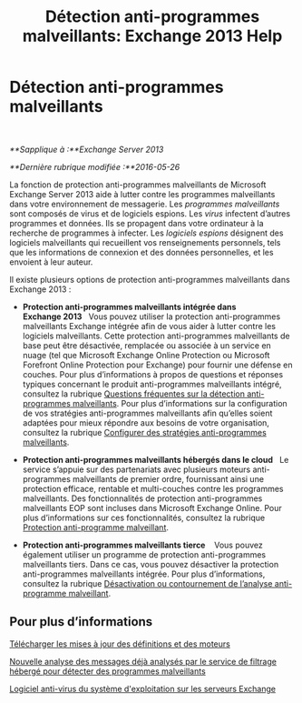 ﻿---
title: 'Détection anti-programmes malveillants: Exchange 2013 Help'
TOCTitle: Détection anti-programmes malveillants
ms:assetid: a4b34f3b-5648-4d18-ac80-c2af4fa6cb7e
ms:mtpsurl: https://technet.microsoft.com/fr-fr/library/JJ150547(v=EXCHG.150)
ms:contentKeyID: 50478943
ms.date: 04/24/2018
mtps_version: v=EXCHG.150
ms.translationtype: HT
---

# Détection anti-programmes malveillants

 

_**Sapplique à :**Exchange Server 2013_

_**Dernière rubrique modifiée :**2016-05-26_

La fonction de protection anti-programmes malveillants de Microsoft Exchange Server 2013 aide à lutter contre les programmes malveillants dans votre environnement de messagerie. Les *programmes malveillants* sont composés de virus et de logiciels espions. Les *virus* infectent d’autres programmes et données. Ils se propagent dans votre ordinateur à la recherche de programmes à infecter. Les *logiciels espions* désignent des logiciels malveillants qui recueillent vos renseignements personnels, tels que les informations de connexion et des données personnelles, et les envoient à leur auteur.

Il existe plusieurs options de protection anti-programmes malveillants dans Exchange 2013 :

  - **Protection anti-programmes malveillants intégrée dans Exchange 2013**   Vous pouvez utiliser la protection anti-programmes malveillants Exchange intégrée afin de vous aider à lutter contre les logiciels malveillants. Cette protection anti-programmes malveillants de base peut être désactivée, remplacée ou associée à un service en nuage (tel que Microsoft Exchange Online Protection ou Microsoft Forefront Online Protection pour Exchange) pour fournir une défense en couches. Pour plus d’informations à propos de questions et réponses typiques concernant le produit anti-programmes malveillants intégré, consultez la rubrique [Questions fréquentes sur la détection anti-programmes malveillants](anti-malware-faq-exchange-2013-help.md). Pour plus d’informations sur la configuration de vos stratégies anti-programmes malveillants afin qu’elles soient adaptées pour mieux répondre aux besoins de votre organisation, consultez la rubrique [Configurer des stratégies anti-programmes malveillants](configure-anti-malware-policies-exchange-2013-help.md).

  - **Protection anti-programmes malveillants hébergés dans le cloud**   Le service s’appuie sur des partenariats avec plusieurs moteurs anti-programmes malveillants de premier ordre, fournissant ainsi une protection efficace, rentable et multi-couches contre les programmes malveillants. Des fonctionnalités de protection anti-programmes malveillants EOP sont incluses dans Microsoft Exchange Online. Pour plus d’informations sur ces fonctionnalités, consultez la rubrique [Protection anti-programme malveillant](https://technet.microsoft.com/fr-fr/library/jj200669\(v=exchg.150\)).

  - **Protection anti-programmes malveillants tierce**    Vous pouvez également utiliser un programme de protection anti-programmes malveillants tiers. Dans ce cas, vous pouvez désactiver la protection anti-programmes malveillants intégrée. Pour plus d’informations, consultez la rubrique [Désactivation ou contournement de l’analyse anti-programme malveillant](disable-or-bypass-anti-malware-scanning-exchange-2013-help.md).

## Pour plus d’informations

[Télécharger les mises à jour des définitions et des moteurs](download-engine-and-definition-updates-exchange-2013-help.md)

[Nouvelle analyse des messages déjà analysés par le service de filtrage hébergé pour détecter des programmes malveillants](rescan-messages-already-malware-scanned-by-the-hosted-filtering-service-exchange-2013-help.md)

[Logiciel anti-virus du système d'exploitation sur les serveurs Exchange](anti-virus-software-in-the-operating-system-on-exchange-servers-exchange-2013-help.md)

